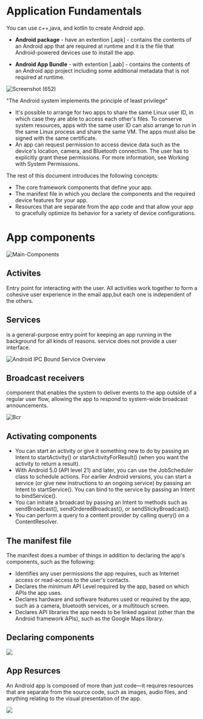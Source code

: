 # Application Fundamentals 

You can use c++,java, and kotlin to create Android app.
- **Android package** 
        - have an extention [.apk]
        - contains the contents of an Android app that are required at runtime and it is the file that Android-powered devices use to install the app.

-  **Android App Bundle**
        - with extention [.aab]
        - contains the contents of an Android app project including some additional metadata that is not required at runtime.

![Screenshot (652)](https://user-images.githubusercontent.com/97829483/165721220-479ed3c7-ca37-4ca3-8c88-3d94c0ce8791.png)


"The Android system implements the principle of least privilege"
 - It's possible to arrange for two apps to share the same Linux user ID, in which case they are able to access each other's files. To conserve system resources, apps with the same user ID can also arrange to run in the same Linux process and share the same VM. The apps must also be signed with the same certificate.
 - An app can request permission to access device data such as the device's location, camera, and Bluetooth connection. The user has to explicitly grant these permissions. For more information, see Working with System Permissions.

The rest of this document introduces the following concepts:

 - The core framework components that define your app.
 - The manifest file in which you declare the components and the required device features for your app.
 - Resources that are separate from the app code and that allow your app to gracefully optimize its behavior for a variety of device configurations.

# App components

![Main-Components](https://user-images.githubusercontent.com/97829483/165721494-fe1bbaa6-7962-4ec4-bf2e-c414b4ce38fe.jpg)
 ## Activites
 Entry point for interacting with the user.
 All  activities work together to form a cohesive user experience in the email app,but each one is independent of the others.

## Services
 is a general-purpose entry point for keeping an app running in the background for all kinds of reasons.
 service does not provide a user interface.
 
 ![Android IPC Bound Service Overview](https://user-images.githubusercontent.com/97829483/165728631-ee26bdda-eb93-48d7-8979-56372daf782a.jpg)
## Broadcast receivers
component that enables the system to deliver events to the app outside of a regular user flow, allowing the app to respond to system-wide broadcast announcements. 
 
 ![Bcr](https://image.slidesharecdn.com/6-151015024415-lva1-app6891/95/android-broadcast-receiver-3-638.jpg?cb=1477993095)
 
## Activating components
- You can start an activity or give it something new to do by passing an Intent to startActivity() or startActivityForResult() (when you want the activity to return a result).
- With Android 5.0 (API level 21) and later, you can use the JobScheduler class to schedule actions. For earlier Android versions, you can start a service (or give new instructions to an ongoing service) by passing an Intent to startService(). You can bind to the service by passing an Intent to bindService().
- You can initiate a broadcast by passing an Intent to methods such as sendBroadcast(), sendOrderedBroadcast(), or sendStickyBroadcast().
- You can perform a query to a content provider by calling query() on a ContentResolver.
 
## The manifest file
The manifest does a number of things in addition to declaring the app's components, such as the following:

- Identifies any user permissions the app requires, such as Internet access or read-access to the user's contacts.
- Declares the minimum API Level required by the app, based on which APIs the app uses.
- Declares hardware and software features used or required by the app, such as a camera, bluetooth services, or a multitouch screen.
- Declares API libraries the app needs to be linked against (other than the Android framework APIs), such as the Google Maps library.

## Declaring components
![](https://i.ytimg.com/vi/k9f1vgBThx0/maxresdefault.jpg)

## App Resurces
An Android app is composed of more than just code—it requires resources that are separate from the source code, such as images, audio files, and anything relating to the visual presentation of the app.

![](https://i.stack.imgur.com/UbsBV.png)
